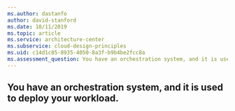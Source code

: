 ```yaml
---
ms.author: dastanfo
author: david-stanford
ms.date: 10/11/2019
ms.topic: article
ms.service: architecture-center
ms.subservice: cloud-design-principles
ms.uid: c14d1c85-8935-4050-8a3f-b9b4be2fcc8a
ms.assessment_question: You have an orchestration system, and it is used to deploy your workload.
---
```

## You have an orchestration system, and it is used to deploy your workload.


